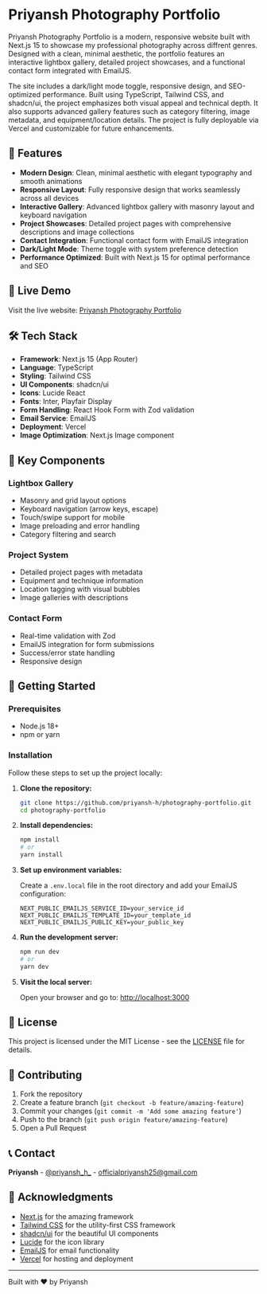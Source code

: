 # Priyansh Photography Portfolio

Priyansh Photography Portfolio is a modern, responsive website built with Next.js 15 to showcase my professional photography across diffrent genres. Designed with a clean, minimal aesthetic, the portfolio features an interactive lightbox gallery, detailed project showcases, and a functional contact form integrated with EmailJS.

The site includes a dark/light mode toggle, responsive design, and SEO-optimized performance. Built using TypeScript, Tailwind CSS, and shadcn/ui, the project emphasizes both visual appeal and technical depth. It also supports advanced gallery features such as category filtering, image metadata, and equipment/location details. The project is fully deployable via Vercel and customizable for future enhancements.

## 🌟 Features

- **Modern Design**: Clean, minimal aesthetic with elegant typography and smooth animations
- **Responsive Layout**: Fully responsive design that works seamlessly across all devices
- **Interactive Gallery**: Advanced lightbox gallery with masonry layout and keyboard navigation
- **Project Showcases**: Detailed project pages with comprehensive descriptions and image collections
- **Contact Integration**: Functional contact form with EmailJS integration
- **Dark/Light Mode**: Theme toggle with system preference detection
- **Performance Optimized**: Built with Next.js 15 for optimal performance and SEO

## 🚀 Live Demo

Visit the live website: [Priyansh Photography Portfolio](https://priyansh-photography-portfolio.vercel.app/)

## 🛠️ Tech Stack

- **Framework**: Next.js 15 (App Router)
- **Language**: TypeScript
- **Styling**: Tailwind CSS
- **UI Components**: shadcn/ui
- **Icons**: Lucide React
- **Fonts**: Inter, Playfair Display
- **Form Handling**: React Hook Form with Zod validation
- **Email Service**: EmailJS
- **Deployment**: Vercel
- **Image Optimization**: Next.js Image component

## 🎨 Key Components

### Lightbox Gallery
- Masonry and grid layout options
- Keyboard navigation (arrow keys, escape)
- Touch/swipe support for mobile
- Image preloading and error handling
- Category filtering and search

### Project System
- Detailed project pages with metadata
- Equipment and technique information
- Location tagging with visual bubbles
- Image galleries with descriptions

### Contact Form
- Real-time validation with Zod
- EmailJS integration for form submissions
- Success/error state handling
- Responsive design

## 🚀 Getting Started

### Prerequisites
- Node.js 18+ 
- npm or yarn

### Installation

Follow these steps to set up the project locally:

1. **Clone the repository:**

   ```bash
   git clone https://github.com/priyansh-h/photography-portfolio.git
   cd photography-portfolio
   ```

2. **Install dependencies:**

   ```bash
   npm install
   # or
   yarn install
   ```

3. **Set up environment variables:**

   Create a `.env.local` file in the root directory and add your EmailJS configuration:

   ```env
   NEXT_PUBLIC_EMAILJS_SERVICE_ID=your_service_id
   NEXT_PUBLIC_EMAILJS_TEMPLATE_ID=your_template_id
   NEXT_PUBLIC_EMAILJS_PUBLIC_KEY=your_public_key
   ```

4. **Run the development server:**

   ```bash
   npm run dev
   # or
   yarn dev
   ```

5. **Visit the local server:**

   Open your browser and go to: [http://localhost:3000](http://localhost:3000)

## 📄 License

This project is licensed under the MIT License - see the [LICENSE](LICENSE) file for details.

## 🤝 Contributing

1. Fork the repository
2. Create a feature branch (`git checkout -b feature/amazing-feature`)
3. Commit your changes (`git commit -m 'Add some amazing feature'`)
4. Push to the branch (`git push origin feature/amazing-feature`)
5. Open a Pull Request

## 📞 Contact

**Priyansh** - [@priyansh_h_](https://instagram.com/priyansh_h_) - officialpriyansh25@gmail.com

## 🙏 Acknowledgments

- [Next.js](https://nextjs.org/) for the amazing framework
- [Tailwind CSS](https://tailwindcss.com/) for the utility-first CSS framework
- [shadcn/ui](https://ui.shadcn.com/) for the beautiful UI components
- [Lucide](https://lucide.dev/) for the icon library
- [EmailJS](https://www.emailjs.com/) for email functionality
- [Vercel](https://vercel.com/) for hosting and deployment

---

Built with ❤️ by Priyansh
